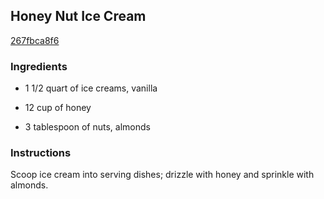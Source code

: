 ## Honey Nut Ice Cream

[267fbca8f6](http://www.food.com/recipe/honey-nut-ice-cream-169169)

### Ingredients

 - 1 1/2 quart of ice creams, vanilla

 - 12 cup of honey

 - 3 tablespoon of nuts, almonds

### Instructions

Scoop ice cream into serving dishes; drizzle with honey and sprinkle with almonds.